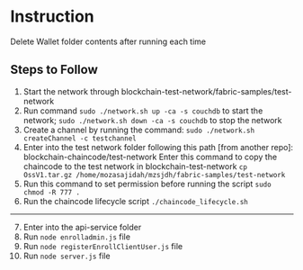 # Instruction

Delete Wallet folder contents after running each time

## Steps to Follow

1. Start the network through blockchain-test-network/fabric-samples/test-network
2. Run command `sudo ./network.sh up -ca -s couchdb` to start the network; `sudo ./network.sh down -ca -s couchdb` to stop the network
3. Create a channel by running the command: `sudo ./network.sh createChannel -c testchannel`
4. Enter into the test network folder following this path [from another repo]: blockchain-chaincode/test-network
   Enter this command to copy the chaincode to the test network in blockchain-test-network
   `cp OssV1.tar.gz /home/mozasajidah/mzsjdh/fabric-samples/test-network`
5. Run this command to set permission before running the script `sudo chmod -R 777 .`
6. Run the chaincode lifecycle script `./chaincode_lifecycle.sh`

---------------------------------------------------------------------------------------------------------------------------------------

7. Enter into the api-service folder
8. Run `node enrolladmin.js` file
9. Run `node registerEnrollClientUser.js` file
10. Run `node server.js` file
